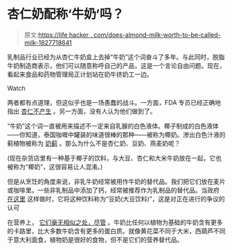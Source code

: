 # 杏仁奶配称‘牛奶’吗？

> 原文:[https://life hacker . com/does-almond-milk-worth-to-be-called-milk-1827718641](https://lifehacker.com/does-almond-milk-deserve-to-be-called-milk-1827718641)

乳制品行业已经为从杏仁牛奶盒上去掉“牛奶”这个词奋斗了多年。与此同时，脱脂牛奶制造商表示，他们可以随意称呼自己的产品，这是一个言论自由问题。现在，看起来食品和药物管理局正计划站在奶牛挤奶工一边。

Watch

两者都有点道理，但这似乎也是一场愚蠢的战斗。一方面，FDA 专员已经正确地指出 [杏仁不产生](https://arstechnica.com/tech-policy/2018/07/an-almond-doesnt-lactate-fda-to-crack-down-on-use-of-the-word-milk/) 。另一方面，没有人认为他们做到了。

“牛奶”这个词一直被用来描述不一定来自乳腺的白色液体。椰子制成的白色液体——你知道，泰国咖喱中罐装的味道很棒的那种——被称为椰奶。渗出白色汁液的蓟植物被称为 [奶蓟](https://en.wikipedia.org/wiki/Silybum_marianum) 。那么为什么不是杏仁奶、豆奶、燕麦奶呢？

(现在杂货店里有一种基于椰子的饮料，与大豆、杏仁和大米牛奶放在一起，它也被称为“椰奶”，这很容易让人混淆。)

但是从烹饪的角度来说，非乳牛奶经常被用作牛奶的替代品。我们把它们放在麦片或咖啡里。一些非乳制品中添加了钙，经常被推荐作为乳制品的替代品。当政府 [在这里](https://www.choosemyplate.gov/ten-tips-healthy-eating-for-vegetarians) 这样做时，它将这种饮料称为“豆奶(大豆饮料)”，这是对正在进行的争议的认可

在营养上， [它们毫无相似之处，尽管](https://vitals.lifehacker.com/here-s-how-soy-milk-stacks-up-against-other-plant-based-1822584428) 。牛奶比任何以植物为基础的牛奶含有更多的卡路里，比大多数牛奶含有更多的蛋白质。就像黄花菜不同于大米，西葫芦不同于意大利面食，植物奶是很好的食物，但不是它们的营养替代品。